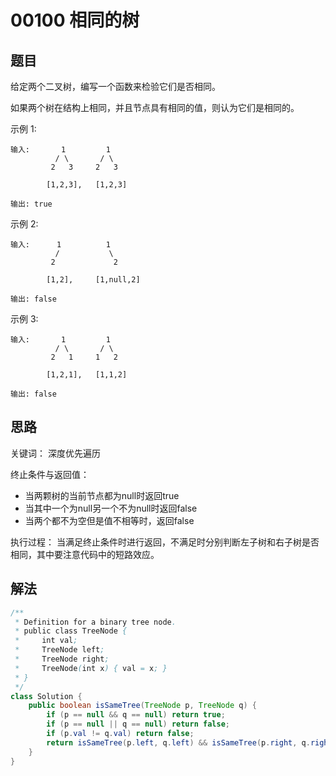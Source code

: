 # 00100 相同的树

## 题目

给定两个二叉树，编写一个函数来检验它们是否相同。

如果两个树在结构上相同，并且节点具有相同的值，则认为它们是相同的。

示例 1:

```
输入:       1         1
          / \       / \
         2   3     2   3
         
        [1,2,3],   [1,2,3]

输出: true
```

示例 2:

    输入:      1          1
              /           \
             2             2    
             
            [1,2],     [1,null,2]
    
    输出: false

示例 3:

    输入:       1         1
              / \       / \
             2   1     1   2    
             
            [1,2,1],   [1,1,2]
    
    输出: false

## 思路

关键词： 深度优先遍历

终止条件与返回值：

- 当两颗树的当前节点都为null时返回true
- 当其中一个为null另一个不为null时返回false
- 当两个都不为空但是值不相等时，返回false

执行过程： 当满足终止条件时进行返回，不满足时分别判断左子树和右子树是否相同，其中要注意代码中的短路效应。

## 解法

```java
/**
 * Definition for a binary tree node.
 * public class TreeNode {
 *     int val;
 *     TreeNode left;
 *     TreeNode right;
 *     TreeNode(int x) { val = x; }
 * }
 */
class Solution {
    public boolean isSameTree(TreeNode p, TreeNode q) {
        if (p == null && q == null) return true;
        if (p == null || q == null) return false;
        if (p.val != q.val) return false;
        return isSameTree(p.left, q.left) && isSameTree(p.right, q.right);
    }
}
```

